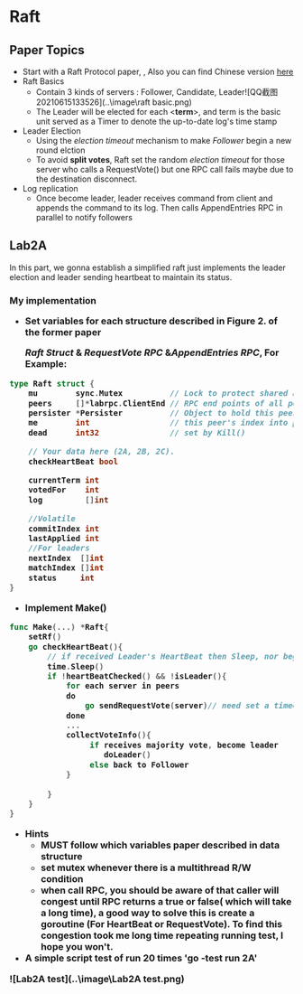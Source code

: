 <h1> Raft</h1>

<h2>
    Paper Topics
</h2>

* Start with a Raft Protocol paper, [<In Search of an Understandable Consensus Alogorithm>]( http://nil.csail.mit.edu/6.824/2020/labs/lab-raft.html) , Also you can find Chinese version  [here](https://github.com/maemual/raft-zh_cn/blob/master/raft-zh_cn.md#51-raft-%E5%9F%BA%E7%A1%80)
* Raft Basics
  * Contain 3 kinds of servers : Follower, Candidate, Leader![QQ截图20210615133526](..\image\raft basic.png)
  * The Leader will be elected for each <**term**>, and term is the basic unit served as a Timer to denote the up-to-date log's time stamp
* Leader Election
  * Using the *election timeout* mechanism to make *Follower* begin a new round elction
  * To avoid **split votes**, Raft set the random *election timeout* for those server who calls a RequestVote() but one RPC call fails maybe due to the destination disconnect. 
* Log replication
  * Once become leader, leader receives command from client and appends the command to its log. Then calls AppendEntries RPC in parallel to notify followers



<h2> Lab2A
</h2>

In this part, we gonna establish a simplified raft just implements the leader election and leader sending heartbeat to maintain its status.

<h3>My implementation

* Set variables for each structure described in Figure 2. of the former paper

  *Raft Struct* & *RequestVote RPC* &*AppendEntries RPC*,  For Example:

```go 
type Raft struct {
	mu        sync.Mutex          // Lock to protect shared access to this peer's state
	peers     []*labrpc.ClientEnd // RPC end points of all peers
	persister *Persister          // Object to hold this peer's persisted state
	me        int                 // this peer's index into peers[]
	dead      int32               // set by Kill()

	// Your data here (2A, 2B, 2C).
	checkHeartBeat bool

	currentTerm int
	votedFor    int
	log         []int

	//Volatile
	commitIndex int
	lastApplied int
	//For leaders
	nextIndex  []int
	matchIndex []int
	status	   int
}
```

* Implement Make()

``` go
func Make(...) *Raft{
    setRf()
    go checkHeartBeat(){
        // if received Leader's HeartBeat then Sleep, nor begin a new election
        time.Sleep()
        if !heartBeatChecked() && !isLeader(){
            for each server in peers
            do
            	go sendRequestVote(server)// need set a timeout thread to makesure no longterm waiting
            done
            ...
            collectVoteInfo(){
                 if receives majority vote, become leader 
                	doLeader()
                 else back to Follower
            }
            
        }
    }
}
```

* Hints
  * MUST follow which variables paper described in data structure
  * set mutex whenever there is a multithread R/W condition
  * when call RPC, you should be aware of that caller will congest until RPC returns a true or false( which will take a **long time**), a good way to solve this is create a goroutine (For HeartBeat or RequestVote). To find this congestion took me long time repeating running test, I hope you won't.
* A simple script test of run 20 times 'go -test run 2A' 

![Lab2A test](..\image\Lab2A test.png)

